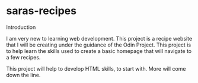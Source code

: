 # saras-recipes
Introduction 

I am very new to learning web development. This project is a recipe website that I will be creating under the guidance of the Odin Project. This project is to help learn the skills used to create a basic homepage that will navigate to a few recipes. 

This project will help to develop HTML skills, to start with. More will come down the line.